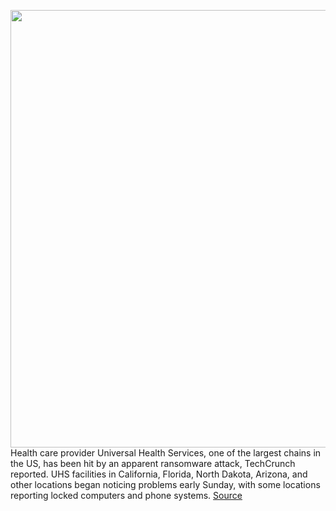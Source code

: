 <img src='https://cdn.vox-cdn.com/thumbor/at1F5Pn-uPDzht8i3kZuoDdyn_I=/0x0:2040x1360/1200x800/filters:focal(857x517:1183x843)/cdn.vox-cdn.com/uploads/chorus_image/image/67548103/acastro_180109_1777_0001_v2.0.jpg' width='700px' /><br/>
Health care provider Universal Health Services, one of the largest chains in the US, has been hit by an apparent ransomware attack, TechCrunch reported. UHS facilities in California, Florida, North Dakota, Arizona, and other locations began noticing problems early Sunday, with some locations reporting locked computers and phone systems.
<a href='https://www.theverge.com/2020/9/28/21482304/ransomware-outage-hospital-chain-cybersecurity'> Source <a/>